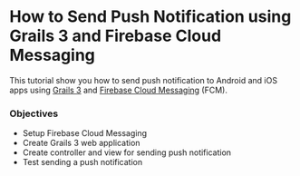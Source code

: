 # How to Send Push Notification using Grails 3 and Firebase Cloud Messaging

This tutorial show you how to send push notification to Android and iOS apps using [Grails 3](https://grails.org/) and [Firebase Cloud Messaging](https://firebase.google.com) (FCM).

### Objectives

* Setup Firebase Cloud Messaging
* Create Grails 3 web application
* Create controller and view for sending push notification
* Test sending a push notification
